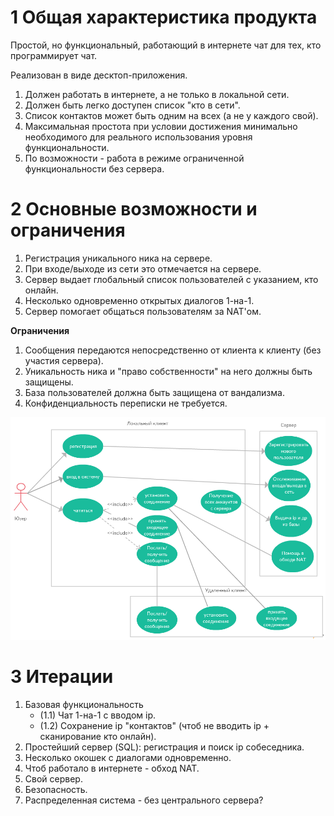 # 1 Общая характеристика продукта
Простой, но функциональный, работающий в интернете чат для тех, кто программирует чат.

Реализован в виде десктоп-приложения.

1. Должен работать в интернете, а не только в локальной сети.
2. Должен быть легко доступен список "кто в сети".
3. Список контактов может быть одним на всех (а не у каждого свой).
4. Максимальная простота при условии достижения минимально необходимого для реального использования уровня функциональности.
5. По возможности - работа в режиме ограниченной функциональности без сервера.

# 2 Основные возможности и ограничения

1. Регистрация уникального ника на сервере.
2. При входе/выходе из сети это отмечается на сервере.
3. Сервер выдает глобальный список пользователей с указанием, кто онлайн.
4. Несколько одновременно открытых диалогов 1-на-1.
5. Сервер помогает общаться пользователям за NAT'ом.

**Ограничения**

1. Сообщения передаются непосредственно от клиента к клиенту (без участия сервера).
2. Уникальность ника и "право собственности" на него должны быть защищены.
3. База пользователей должна быть защищена от вандализма.
4. Конфиденциальность переписки не требуется.

![](/images/use-cases-global.png)

# 3 Итерации

1. Базовая функциональность
    * (1.1) Чат 1-на-1 с вводом ip.
    * (1.2) Сохранение ip "контактов" (чтоб не вводить ip + сканирование кто онлайн).
2. Простейший сервер (SQL): регистрация и поиск ip собеседника.
3. Несколько окошек с диалогами одновременно.
4. Чтоб работало в интернете - обход NAT.
5. Свой сервер.
6. Безопасность.
7. Распределенная система - без центрального сервера?
